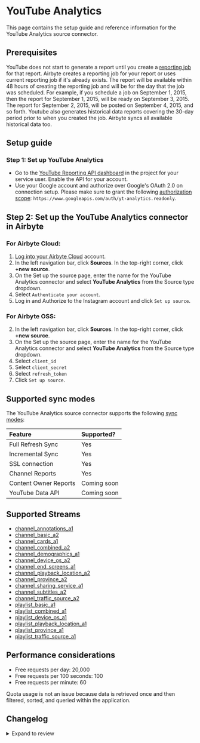 # YouTube Analytics

This page contains the setup guide and reference information for the YouTube Analytics source connector.

## Prerequisites

YouTube does not start to generate a report until you create a [reporting job](https://developers.google.com/youtube/reporting/v1/reports#step-3:-create-a-reporting-job) for that report.
Airbyte creates a reporting job for your report or uses current reporting job if it's already exists.
The report will be available within 48 hours of creating the reporting job and will be for the day that the job was scheduled.
For example, if you schedule a job on September 1, 2015, then the report for September 1, 2015, will be ready on September 3, 2015.
The report for September 2, 2015, will be posted on September 4, 2015, and so forth.
Youtube also generates historical data reports covering the 30-day period prior to when you created the job. Airbyte syncs all available historical data too.

## Setup guide

### Step 1: Set up YouTube Analytics

- Go to the [YouTube Reporting API dashboard](https://console.cloud.google.com/apis/api/youtubereporting.googleapis.com/overview) in the project for your service user. Enable the API for your account.
- Use your Google account and authorize over Google's OAuth 2.0 on connection setup. Please make sure to grant the following [authorization scope](https://developers.google.com/youtube/reporting/v1/reports#step-1:-retrieve-authorization-credentials): `https://www.googleapis.com/auth/yt-analytics.readonly`.

## Step 2: Set up the YouTube Analytics connector in Airbyte

### For Airbyte Cloud:

1. [Log into your Airbyte Cloud](https://cloud.airbyte.com/workspaces) account.
2. In the left navigation bar, click **Sources**. In the top-right corner, click **+new source**.
3. On the Set up the source page, enter the name for the YouTube Analytics connector and select **YouTube Analytics** from the Source type dropdown.
4. Select `Authenticate your account`.
5. Log in and Authorize to the Instagram account and click `Set up source`.

### For Airbyte OSS:

2. In the left navigation bar, click **Sources**. In the top-right corner, click **+new source**.
3. On the Set up the source page, enter the name for the YouTube Analytics connector and select **YouTube Analytics** from the Source type dropdown.
4. Select `client_id`
5. Select `client_secret`
6. Select `refresh_token`
7. Click `Set up source`.

## Supported sync modes

The YouTube Analytics source connector supports the following [sync modes](https://docs.airbyte.com/cloud/core-concepts#connection-sync-modes):

| Feature               | Supported?  |
| :-------------------- | :---------- |
| Full Refresh Sync     | Yes         |
| Incremental Sync      | Yes         |
| SSL connection        | Yes         |
| Channel Reports       | Yes         |
| Content Owner Reports | Coming soon |
| YouTube Data API      | Coming soon |

## Supported Streams

- [channel_annotations_a1](https://developers.google.com/youtube/reporting/v1/reports/channel_reports#video-annotations)
- [channel_basic_a2](https://developers.google.com/youtube/reporting/v1/reports/channel_reports#video-user-activity)
- [channel_cards_a1](https://developers.google.com/youtube/reporting/v1/reports/channel_reports#video-cards)
- [channel_combined_a2](https://developers.google.com/youtube/reporting/v1/reports/channel_reports#video-combined)
- [channel_demographics_a1](https://developers.google.com/youtube/reporting/v1/reports/channel_reports#video-viewer-demographics)
- [channel_device_os_a2](https://developers.google.com/youtube/reporting/v1/reports/channel_reports#video-device-type-and-operating-system)
- [channel_end_screens_a1](https://developers.google.com/youtube/reporting/v1/reports/channel_reports#video-end-screens)
- [channel_playback_location_a2](https://developers.google.com/youtube/reporting/v1/reports/channel_reports#video-playback-locations)
- [channel_province_a2](https://developers.google.com/youtube/reporting/v1/reports/channel_reports#video-province)
- [channel_sharing_service_a1](https://developers.google.com/youtube/reporting/v1/reports/channel_reports#video-content-sharing)
- [channel_subtitles_a2](https://developers.google.com/youtube/reporting/v1/reports/channel_reports#video-subtitles)
- [channel_traffic_source_a2](https://developers.google.com/youtube/reporting/v1/reports/channel_reports#video-traffic-sources)
- [playlist_basic_a1](https://developers.google.com/youtube/reporting/v1/reports/channel_reports#playlist-user-activity)
- [playlist_combined_a1](https://developers.google.com/youtube/reporting/v1/reports/channel_reports#playlist-combined)
- [playlist_device_os_a1](https://developers.google.com/youtube/reporting/v1/reports/channel_reports#playlist-device-type-and-operating-system)
- [playlist_playback_location_a1](https://developers.google.com/youtube/reporting/v1/reports/channel_reports#playlist-playback-locations)
- [playlist_province_a1](https://developers.google.com/youtube/reporting/v1/reports/channel_reports#playlist-province)
- [playlist_traffic_source_a1](https://developers.google.com/youtube/reporting/v1/reports/channel_reports#playlist-traffic-sources)

## Performance considerations

- Free requests per day: 20,000
- Free requests per 100 seconds: 100
- Free requests per minute: 60

Quota usage is not an issue because data is retrieved once and then filtered, sorted, and queried within the application.

## Changelog

<details>
  <summary>Expand to review</summary>

| Version | Date       | Pull Request                                             | Subject                                        |
| :------ | :--------- | :------------------------------------------------------- | :--------------------------------------------- |
| 0.1.8 | 2024-06-25 | [*PR_NUMBER_PLACEHOLDER*](https://github.com/airbytehq/airbyte/pull/*PR_NUMBER_PLACEHOLDER*) | Migrate off deprecated authenticator |
| 0.1.6 | 2024-06-17 | [39529](https://github.com/airbytehq/airbyte/pull/39529) | Pin CDK version to 0.38.0 |
| 0.1.5 | 2024-05-21 | [38546](https://github.com/airbytehq/airbyte/pull/38546) | [autopull] base image + poetry + up_to_date |
| 0.1.4 | 2023-05-22 | [26420](https://github.com/airbytehq/airbyte/pull/26420) | Migrate to advancedAuth |
| 0.1.3 | 2022-09-30 | [17454](https://github.com/airbytehq/airbyte/pull/17454) | Added custom backoff logic |
| 0.1.2 | 2022-09-29 | [17399](https://github.com/airbytehq/airbyte/pull/17399) | Fixed `403` error while `check connection` |
| 0.1.1 | 2022-08-18 | [15744](https://github.com/airbytehq/airbyte/pull/15744) | Fix `channel_basic_a2` schema fields data type |
| 0.1.0 | 2021-11-01 | [7407](https://github.com/airbytehq/airbyte/pull/7407) | Initial Release |

</details>
